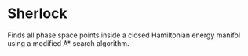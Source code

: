 # Sherlock
Finds all phase space points inside a closed Hamiltonian energy manifol using a modified A* search algorithm.
